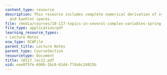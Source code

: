 ```yaml
---
content_type: resource
description: This resource includes complete numerical derivation of symplectic geometry,
  and kaehler spaces.
file: /media/courses/18-117-topics-in-several-complex-variables-spring-2005/eae8f5fe690b1bc661d4f7dabc24815b_18117_lec12.pdf
file_type: application/pdf
learning_resource_types:
- Lecture Notes
ocw_type: OCWFile
parent_title: Lecture Notes
parent_type: CourseSection
resourcetype: Document
title: 18117_lec12.pdf
uid: eae8f5fe-690b-1bc6-61d4-f7dabc24815b
---
```

